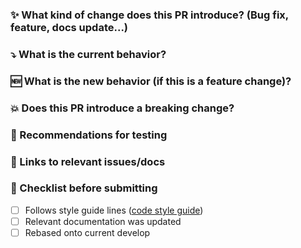 ### :sparkles: What kind of change does this PR introduce? (Bug fix, feature, docs update...)


### :arrow_heading_down: What is the current behavior?


### :new: What is the new behavior (if this is a feature change)?


### :boom: Does this PR introduce a breaking change?


### :bug: Recommendations for testing


### :memo: Links to relevant issues/docs


### :thinking: Checklist before submitting

- [ ] Follows style guide lines ([code style guide](https://github.com/Baseflow/byteplot/blob/master/CONTRIBUTING.md))
- [ ] Relevant documentation was updated
- [ ] Rebased onto current develop